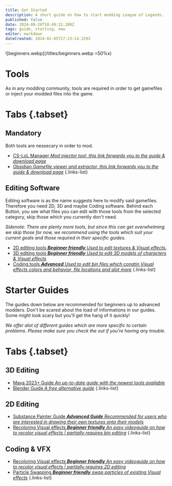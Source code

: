 ```yaml
---
title: Get Started
description: A short guide on how to start modding League of Legends. 
published: false
date: 2024-08-26T10:49:12.288Z
tags: guide, starting, new
editor: markdown
dateCreated: 2024-02-05T17:23:14.329Z
---
```



![beginners.webp](/titles/beginners.webp =50%x)

# Tools
As in any modding community, tools are required in order to get gamefiles or inject your modded files into the game. 

# Tabs {.tabset}
## Mandatory
Both tools are nessecary in order to mod. 

- [CS-LoL Manager *Mod injector tool, this link forwards you to the guide & download page*](/core-guides/tools/cslolmanager)
- [Obsidian *Gamefile viewer and extractor, this link forwards you to the guide & download page*](/core-guides/tools/obsidian)
{.links-list}

## Editing Software
Editing software is as the name suggests here to modify said gamefiles. Therefore you need 2D, 3D and maybe Coding software. Behind each Button, you see what files you can edit with those tools from the selected category, skip those which you currently don't need.

*Sidenote: There are plenty more tools, but since this can get overwhelming we skip those for now, we recommend using the tools which suit your current goals and those required in their specific guides.*

- [2D editing tools ***Beginner friendly** Used to edit textures & Visual effects.*](/core-guides/tools#texturing)
- [3D editing tools ***Beginner friendly** Used to edit 3D models of characters & Visual effects*](/core-guides/tools#h-3d-modeling)
- [Coding tools ***Advanced** Used to edit bin files which conatin Visual effects colors and behavior, file locations and alot more*](/core-guides/tools#code-bin-editing)
{.links-list}


# Starter Guides
The guides down below are recommended for beginners up to advanced modders. Don't be scared about the load of informations in our guides. Some might look scary but you'll get the hang of it quickly!

*We offer alot of different guides which are more specific to certain problems. Please make sure you check the out if you're having any trouble.*

# Tabs {.tabset}
## 3D Editing
- [Maya 2023+ Guide *An up-to-date guide with the newest tools available*](/specific-guide/3d-modelling/create-customskin-maya2023)
- [Blender Guide *A free alternative guide*](/core-guides/tools/blender)
{.links-list}
## 2D Editing
- [Substance Painter Guide ***Advanced Guide** Recommended for users who are interested in drawing their own textures onto their models*](/specific-guide/texturing/substance-painter-guide)
- [Recoloring Visual effects ***Beginner friendly** An easy videoguide on how to recolor visual effects | *partially requires bin editing**](specific-guide/vfx/Recoloring_Particles)
{.links-list}
## Coding & VFX
- [Recoloring Visual effects ***Beginner friendly** An easy videoguide on how to recolor visual effects | *partially requires 2D editing**](specific-guide/vfx/Recoloring_Particles)
- [Particle Swapping ***Beginner friendly** swap particles of existing Visual effects*](/specific-guide/coding/Particle-swapping)
{.links-list}